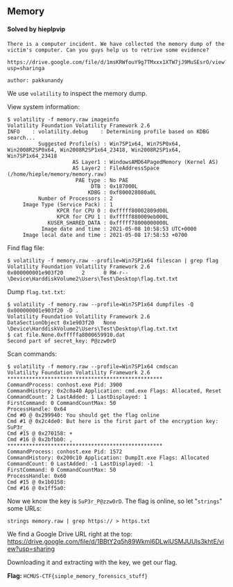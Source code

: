 ## Memory

#### Solved by hieplpvip

```
There is a computer incident. We have collected the memory dump of the victim's computer. Can you guys help us to retrive some evidence?

https://drive.google.com/file/d/1msKRWfouY9g7TMxxx1XTW7jJ9MuSEsrO/view?usp=sharinga

author: pakkunandy
```

We use `volatility` to inspect the memory dump.

View system information:

```
$ volatility -f memory.raw imageinfo
Volatility Foundation Volatility Framework 2.6
INFO    : volatility.debug    : Determining profile based on KDBG search...
          Suggested Profile(s) : Win7SP1x64, Win7SP0x64, Win2008R2SP0x64, Win2008R2SP1x64_23418, Win2008R2SP1x64, Win7SP1x64_23418
                     AS Layer1 : WindowsAMD64PagedMemory (Kernel AS)
                     AS Layer2 : FileAddressSpace (/home/hieple/memory/memory.raw)
                      PAE type : No PAE
                           DTB : 0x187000L
                          KDBG : 0xf800028080a0L
          Number of Processors : 2
     Image Type (Service Pack) : 1
                KPCR for CPU 0 : 0xfffff80002809d00L
                KPCR for CPU 1 : 0xfffff880009eb000L
             KUSER_SHARED_DATA : 0xfffff78000000000L
           Image date and time : 2021-05-08 10:58:53 UTC+0000
     Image local date and time : 2021-05-08 17:58:53 +0700
```

Find flag file:

```
$ volatility -f memory.raw --profile=Win7SP1x64 filescan | grep flag
Volatility Foundation Volatility Framework 2.6
0x000000001e903f20      2      0 RW-r-- \Device\HarddiskVolume2\Users\Test\Desktop\flag.txt.txt
```

Dump `flag.txt.txt`:

```
$ volatility -f memory.raw --profile=Win7SP1x64 dumpfiles -Q 0x000000001e903f20 -D .
Volatility Foundation Volatility Framework 2.6
DataSectionObject 0x1e903f20   None   \Device\HarddiskVolume2\Users\Test\Desktop\flag.txt.txt
$ cat file.None.0xfffffa8000659910.dat
Second part of secret_key: P@zzw0rD
```

Scan commands:

```
$ volatility -f memory.raw --profile=Win7SP1x64 cmdscan
Volatility Foundation Volatility Framework 2.6
**************************************************
CommandProcess: conhost.exe Pid: 3900
CommandHistory: 0x2c0a40 Application: cmd.exe Flags: Allocated, Reset
CommandCount: 2 LastAdded: 1 LastDisplayed: 1
FirstCommand: 0 CommandCountMax: 50
ProcessHandle: 0x64
Cmd #0 @ 0x299940: You should get the flag online
Cmd #1 @ 0x2c4de0: But here is the first part of the encryption key: SuP3r_
Cmd #15 @ 0x270158: +
Cmd #16 @ 0x2bfbb0: ,
**************************************************
CommandProcess: conhost.exe Pid: 1572
CommandHistory: 0x200c10 Application: DumpIt.exe Flags: Allocated
CommandCount: 0 LastAdded: -1 LastDisplayed: -1
FirstCommand: 0 CommandCountMax: 50
ProcessHandle: 0x60
Cmd #15 @ 0x1b0158:
Cmd #16 @ 0x1ff5a0:
```

Now we know the key is `SuP3r_P@zzw0rD`. The flag is online, so let "`strings`" some URLs:

```shell
strings memory.raw | grep https:// > https.txt
```

We find a Google Drive URL right at the top: https://drive.google.com/file/d/1BBtY2q5h89Wkml6DLwlUSMJUUls3khtE/view?usp=sharing

Downloading it and extracting with the key, we get our flag.

**Flag:** `HCMUS-CTF{simple_memory_forensics_stuff}`
